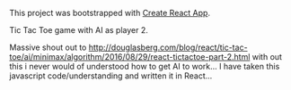 This project was bootstrapped with [Create React App](https://github.com/facebookincubator/create-react-app).

Tic Tac Toe game with AI as player 2.

Massive shout out to http://douglasberg.com/blog/react/tic-tac-toe/ai/minimax/algorithm/2016/08/29/react-tictactoe-part-2.html
with out this i never would of understood how to get AI to work... I have taken this javascript code/understanding and written it in React...
